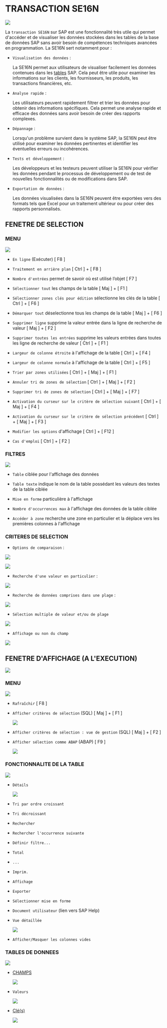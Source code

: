# TRANSACTION SE16N

![](../assets/images/SE16N_001.jpg)

La ``transaction SE16N`` sur SAP est une fonctionnalité très utile qui permet d'accéder et de visualiser les données stockées dans les tables de la base de données SAP sans avoir besoin de compétences techniques avancées en programmation. La SE16N sert notamment pour :

- ``Visualisation des données`` : 

  La SE16N permet aux utilisateurs de visualiser facilement les données contenues dans les [tables](./08_TABLES.md) SAP. Cela peut être utile pour examiner les informations sur les clients, les fournisseurs, les produits, les transactions financières, etc.

- ``Analyse rapide`` : 

  Les utilisateurs peuvent rapidement filtrer et trier les données pour obtenir des informations spécifiques. Cela permet une analyse rapide et efficace des données sans avoir besoin de créer des rapports complexes.

- ``Dépannage`` : 

  Lorsqu'un problème survient dans le système SAP, la SE16N peut être utilisé pour examiner les données pertinentes et identifier les éventuelles erreurs ou incohérences.

- ``Tests et développement`` : 

  Les développeurs et les testeurs peuvent utiliser la SE16N pour vérifier les données pendant le processus de développement ou de test de nouvelles fonctionnalités ou de modifications dans SAP.

- ``Exportation de données`` : 

  Les données visualisées dans la SE16N peuvent être exportées vers des formats tels que Excel pour un traitement ultérieur ou pour créer des rapports personnalisés.

## FENETRE DE SELECTION

### MENU

![](../assets/images/SE16N_002.png)

- `En ligne` (Exécuter) [ F8 ]

- `Traitement en arrière plan` [ Ctrl ] + [ F8 ]

- `Nombre d'entrées` permet de savoir où est utilisé l’objet [ F7 ]

- `Sélectionner tout` les champs de la table [ Maj ] + [ F1 ]

- `Sélectionner zones clés pour édition` sélectionne les clés de la table [ Ctrl ] + [ F6 ]

- `Démarquer tout` déselectionne tous les champs de la table [ Maj ] + [ F6 ]

- `Supprimer ligne` supprime la valeur entrée dans la ligne de recherche de valeur [ Maj ] + [ F2 ]

- `Supprimer toutes les entrées` supprime les valeurs entrées dans toutes les ligne de recherche de valeur [ Ctrl ] + [ F1 ]

- `Largeur de colonne étroite` à l'affichage de la table [ Ctrl ] + [ F4 ]

- `Largeur de colonne normale` à l'affichage de la table [ Ctrl ] + [ F5 ]

- `Trier par zones utilisées` [ Ctrl ] + [ Maj ] + [ F1 ]

- `Annuler tri de zones de sélection` [ Ctrl ] + [ Maj ] + [ F2 ]

- `Supprimer tri de zones de sélection` [ Ctrl ] + [ Maj ] + [ F7 ]

- `Activation du curseur sur le critère de sélection suivant` [ Ctrl ] + [ Maj ] + [ F4 ]

- `Activation du curseur sur le critère de sélection précédent` [ Ctrl ] + [ Maj ] + [ F3 ]

- `Modifier les options` d'affichage [ Ctrl ] + [ F12 ]

- `Cas d'emploi` [ Ctrl ] + [ F2 ]

### FILTRES

![](../assets/images/SE16N_003.png)

- ``Table`` ciblée pour l'affichage des données

- `Table texte` indique le nom de la table possédant les valeurs des textes de la table ciblée

- `Mise en forme` particulière à l'affichage

- `Nombre d'occurrences max` à l'affichage des données de la table ciblée

- `Accéder à zone` recherche une zone en particulier et la déplace vers les premières colonnes à l'affichage

### CRITERES DE SELECTION

- ``Options de comparaison`` : 

![](../assets/images/SE16N_004.png)

![](../assets/images/SE16N_005.jpg)

- `Recherche d'une valeur en particulier` :

![](../assets/images/SE16N_006.jpg)

- `Recherche de données comprises dans une plage` : 

![](../assets/images/SE16N_007.jpg)

- `Sélection multiple de valeur et/ou de plage`

![](../assets/images/SE16N_008.jpg)

- `Affichage ou non du champ`

![](../assets/images/SE16N_009.jpg)

## FENETRE D'AFFICHAGE (A L'EXECUTION)

![](../assets/images/SE16N_010.jpg)

### MENU

![](../assets/images/SE16N_011.jpg)

- `Rafraîchir` [ F8 ]

- `Afficher critères de sélection` (SQL) [ Maj ] + [ F1 ]

  ![](../assets/images/SE16N_012.jpg)

- `Afficher critères de sélection : vue de gestion` (SQL) [ Maj ] + [ F2 ]

- `Afficher sélection comme ABAP` (ABAP) [ F9 ]

  ![](../assets/images/SE16N_013.jpg)

### FONCTIONNALITE DE LA TABLE

![](../assets/images/SE16N_014.jpg)

- `Détails`

  ![](../assets/images/SE16N_015.jpg)

- `Tri par ordre croissant`

- `Tri décroissant`

- `Rechercher`

- `Rechercher l'occurrence suivante`

- `Définir filtre...`

- `Total`

- `...`

- `Imprim.`

- `Affichage`

- `Exporter`

- `Sélectionner mise en forme`

- `Document utilisateur` (lien vers SAP Help)

- `Vue détaillée`

  ![](../assets/images/SE16N_017.jpg)

- `Afficher/Masquer les colonnes vides`

### TABLES DE DONNEES

![](../assets/images/SE16N_018.jpg)

- [CHAMPS](../07_DDIC/03_CHAMPS.md)

  ![](../assets/images/SE16N_019.jpg)

- `Valeurs`

  ![](../assets/images/SE16N_020.jpg)

- [Clé(s)](./02_TABLES.md)

  ![](../assets/images/SE16N_021.jpg)
